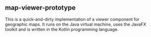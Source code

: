## map-viewer-prototype

This is a quick-and-dirty implementation of a viewer component for geographic maps. It runs on the Java virtual machine, uses the JavaFX toolkit and is written in the Kotlin programming language.
